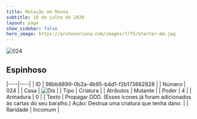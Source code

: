 ```yaml
---
title: Mutação em Massa
subtitle: 10 de julho de 2020
layout: page
show_sidebar: false
hero_image: https://archonarcana.com/images/f/f5/Starter-mm.jpg
---
```


![024](https://cdn.keyforgegame.com/media/card_front/pt/479_024_P78JC3MGR97W_pt.png)

## Espinhoso

|----|----|
| ID | 98bb8899-0b2a-4b95-b4d1-f2b173662828 |
| Número | 024 |
| Casa | ![Dis](https://archonarcana.com/images/thumb/e/e8/Dis.png/22px-Dis.png "Dis") |
| Tipo | Criatura |
| Atributos | Mutante |
| Poder | 4 |
| Armadura | 0 |
| Texto | Propagar DDD. (Esses ícones já foram adicionados às cartas do seu baralho.)  Ação: Destrua uma criatura que tenha dano. |
| Raridade | Incomum |
